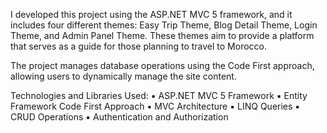 I developed this project using the ASP.NET MVC 5 framework, and it includes four different themes: Easy Trip Theme, Blog Detail Theme, Login Theme, and Admin Panel Theme. These themes aim to provide a platform that serves as a guide for those planning to travel to Morocco.

The project manages database operations using the Code First approach, allowing users to dynamically manage the site content.

Technologies and Libraries Used: 
▪ ASP.NET MVC 5 Framework
▪ Entity Framework Code First Approach
▪ MVC Architecture
▪ LINQ Queries
▪ CRUD Operations
▪ Authentication and Authorization
